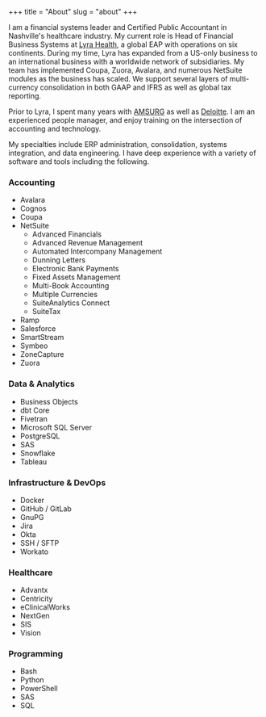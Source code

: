 +++
title = "About"
slug = "about"
+++

I am a financial systems leader and Certified Public Accountant in Nashville's healthcare industry. My current role is Head of Financial Business Systems at [Lyra Health](https://www.lyrahealth.com/), a global EAP with operations on six continents. During my time, Lyra has expanded from a US-only business to an international business with a worldwide network of subsidiaries. My team has implemented Coupa, Zuora, Avalara, and numerous NetSuite modules as the business has scaled. We support several layers of multi-currency consolidation in both GAAP and IFRS as well as global tax reporting.

Prior to Lyra, I spent many years with [AMSURG](https://www.amsurg.com) as well as [Deloitte](https://www2.deloitte.com/us/en.html). I am an experienced people manager, and enjoy training on the intersection of accounting and technology.

My specialties include ERP administration, consolidation, systems integration, and data engineering. I have deep experience with a variety of software and tools including the following.

### Accounting
- Avalara
- Cognos
- Coupa
- NetSuite
    - Advanced Financials
    - Advanced Revenue Management
    - Automated Intercompany Management
    - Dunning Letters
    - Electronic Bank Payments
    - Fixed Assets Management
    - Multi-Book Accounting
    - Multiple Currencies
    - SuiteAnalytics Connect
    - SuiteTax
- Ramp
- Salesforce
- SmartStream
- Symbeo
- ZoneCapture
- Zuora

### Data & Analytics
- Business Objects
- dbt Core
- Fivetran
- Microsoft SQL Server
- PostgreSQL
- SAS
- Snowflake
- Tableau

### Infrastructure & DevOps
- Docker
- GitHub / GitLab
- GnuPG
- Jira
- Okta
- SSH / SFTP
- Workato

### Healthcare
- Advantx
- Centricity
- eClinicalWorks
- NextGen
- SIS
- Vision

### Programming
- Bash
- Python
- PowerShell
- SAS
- SQL

